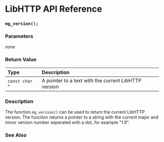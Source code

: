 # LibHTTP API Reference

### `mg_version();`

### Parameters

*none*

### Return Value

| Type | Description |
| :--- | :--- |
|`const char *`| A pointer to a text with the current LibHTTP version |

### Description

The function `mg_version()` can be used to return the current LibHTTP version.  The function returns a pointer to a string with the current major and minor version number separated with a dot, for example "1.9".

### See Also
